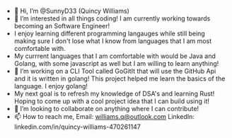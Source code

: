- 👋 Hi, I’m @SunnyD33 (Quincy Williams)
- 👀 I’m interested in  all things coding! I am currently working towards becoming an Software Engineer!
- I enjoy learning different programming langauges while still being making sure I don't lose what I know from languages that I am most comfortable with.
- My currrent languages that I am comfortable with would be Java and Golang, with some javascript as well but I am willing to learn anything!
- 🌱 I’m working on a CLI Tool called GoGitIt that will use the GitHub Api and it is written in golang! This project helped me learn the basics of the language. I enjoy golang!
- My next goal is to refresh my knowledge of DSA's and learning Rust! Hoping to come up with a cool project idea that I can build using it!
- 💞️ I’m looking to collaborate on anything where I can contribute!
- 📫 How to reach me, Email: williams.q@outlook.com LinkedIn: linkedin.com/in/quincy-williams-470261147

<!---
SunnyD33/SunnyD33 is a ✨ special ✨ repository because its `README.md` (this file) appears on your GitHub profile.
You can click the Preview link to take a look at your changes.
--->
